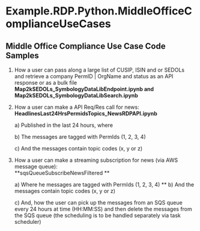 # Example.RDP.Python.MiddleOfficeComplianceUseCases

## Middle Office Compliance Use Case Code Samples

1. 	How a user can pass along a large list of CUSIP, ISIN and or SEDOLs and retrieve a company PermID | OrgName and status as an API response or as a bulk file
**Map2kSEDOLs_SymbologyDataLibEndpoint.ipynb and Map2kSEDOLs_SymbologyDataLibSearch.ipynb**
2. 	How a user can make a API Req/Res call for news:                                    
**HeadlinesLast24HrsPermidsTopics_NewsRDPAPI.ipynb**

    a) Published in the last 24 hours, where
    
    b) The messages are tagged with PermIds (1, 2, 3, 4)
    
    c) And the messages contain topic codes (x, y or z) 
3.	How a user can make a streaming subscription for news (via AWS message queue):      
**sqsQueueSubscribeNewsFiltered ** 

    a) Where he messages are tagged with PermIds (1, 2, 3, 4)
     **
    b) And the messages contain topic codes (x, y or z)        
    
    c) And, how the user can pick up the messages from an SQS queue every 24 hours at time (HH:MM:SS) and then delete the messages from the SQS queue (the scheduling is to be handled separately via task scheduler)


